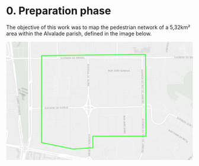 # 0. Preparation phase

The objective of this work was to map the pedestrian network of a 5,32km² area within the Alvalade parish, defined in the image below.

<img src="./Case study area.png" style="zoom:67%;" /> 
